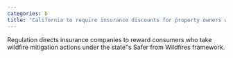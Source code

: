 ```yaml
---
categories: b
title: "California to require insurance discounts for property owners who reduce wildfire risk"
---
```

Regulation directs insurance companies to reward consumers who take wildfire mitigation actions under the state"s Safer from Wildfires framework. 